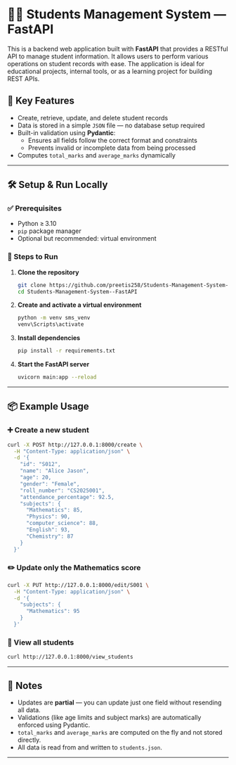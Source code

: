 # 🧑‍🎓 Students Management System — FastAPI

This is a backend web application built with **FastAPI** that provides a RESTful API to manage student information. It allows users to perform various operations on student records with ease. The application is ideal for educational projects, internal tools, or as a learning project for building REST APIs.

## 🔑 Key Features

- Create, retrieve, update, and delete student records
- Data is stored in a simple `JSON` file — no database setup required
- Built-in validation using **Pydantic**:
  - Ensures all fields follow the correct format and constraints
  - Prevents invalid or incomplete data from being processed
- Computes `total_marks` and `average_marks` dynamically

---

## 🛠️ Setup & Run Locally

### ✅ Prerequisites

- Python ≥ 3.10
- `pip` package manager
- Optional but recommended: virtual environment

### 🚀 Steps to Run

1. **Clone the repository**
   ```bash
   git clone https://github.com/preetis258/Students-Management-System--FastAPI.git
   cd Students-Management-System--FastAPI
   ```

2. **Create and activate a virtual environment**
   ```bash
   python -m venv sms_venv
   venv\Scripts\activate
   ```

3. **Install dependencies**
   ```bash
   pip install -r requirements.txt
   ```

5. **Start the FastAPI server**
   ```bash
   uvicorn main:app --reload
   ```
---

## 📦 Example Usage

### ➕ Create a new student

```bash
curl -X POST http://127.0.0.1:8000/create \
  -H "Content-Type: application/json" \
  -d '{
    "id": "S012",
    "name": "Alice Jason",
    "age": 20,
    "gender": "Female",
    "roll_number": "CS2025001",
    "attendance_percentage": 92.5,
    "subjects": {
      "Mathematics": 85,
      "Physics": 90,
      "computer_science": 88,
      "English": 93,
      "Chemistry": 87
    }
  }'
```

### ✏️ Update only the Mathematics score

```bash
curl -X PUT http://127.0.0.1:8000/edit/S001 \
  -H "Content-Type: application/json" \
  -d '{
    "subjects": {
      "Mathematics": 95
    }
  }'
```

### 📄 View all students

```bash
curl http://127.0.0.1:8000/view_students
```

---

## 📌 Notes

- Updates are **partial** — you can update just one field without resending all data.
- Validations (like age limits and subject marks) are automatically enforced using Pydantic.
- `total_marks` and `average_marks` are computed on the fly and not stored directly.
- All data is read from and written to `students.json`.

---
